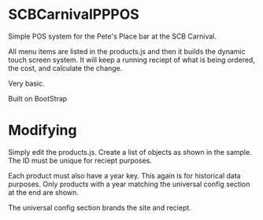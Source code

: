 # SCBCarnivalPPPOS
Simple POS system for the Pete's Place bar at the SCB Carnival.

All menu items are listed in the products.js and then it builds the dynamic touch screen system. It will keep a running reciept of what is being ordered, the cost, and calculate the change. 

Very basic.

Built on BootStrap

# Modifying 
Simply edit the products.js. Create a list of objects as shown in the sample. The ID must be unique for reciept purposes.

Each product must also have a year key. This again is for historical data purposes. Only products with a year matching the universal config section at the end are shown.

The universal config section brands the site and reciept.